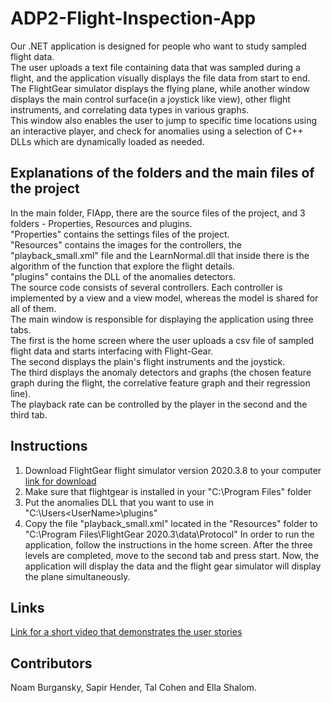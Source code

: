 # ADP2-Flight-Inspection-App
Our .NET application is designed for people who want to study sampled flight data.<br/>
The user uploads a text file containing data that was sampled during a flight, and the application visually displays the file data from start to end.<br/>
The FlightGear simulator displays the flying plane, while another window displays the main control surface(in a joystick like view), other flight instruments, and correlating data types in various graphs.<br/>
This window also enables the user to jump to specific time locations using an interactive player, and check for anomalies using a selection of C++ DLLs which are dynamically loaded as needed.

## Explanations of the folders and the main files of the project
In the main folder, FIApp, there are the source files of the project, and 3 folders - Properties, Resources and plugins.<br/>
"Properties" contains the settings files of the project.<br/>
"Resources" contains the images for the controllers, the "playback_small.xml" file and the LearnNormal.dll that inside there is the algorithm of the function that explore the flight details.<br/>
"plugins" contains the DLL of the anomalies detectors.<br/>
The source code consists of several controllers. Each controller is implemented by a view and a view model, whereas the model is shared
for all of them.<br/> 
The main window is responsible for displaying the application using three tabs.<br/>
The first is the home screen where the user uploads a csv file of sampled flight data and starts interfacing with Flight-Gear.<br/>
The second displays the plain's flight instruments and the joystick.<br/>
The third displays the anomaly detectors and graphs (the chosen feature graph during the flight, the correlative feature graph and their regression line).<br/>
The playback rate can be controlled by the player in the second and the third tab.<br/>

## Instructions
1. Download FlightGear flight simulator version 2020.3.8 to your computer [link for download](<https://www.flightgear.org/>) 
2. Make sure that flightgear is installed in your "C:\Program Files" folder
3. Put the anomalies DLL that you want to use in "C:\Users\<UserName>\plugins"
4. Copy the file "playback_small.xml" located in the "Resources" folder to "C:\Program Files\FlightGear 2020.3\data\Protocol" 
In order to run the application, follow the instructions in the home screen. After the three levels are completed, move to the second tab and press start.
Now, the application will display the data and the flight gear simulator will display the plane simultaneously.

## Links
[Link for a short video that demonstrates the user stories](<https://streamable.com/yrhalt/>)

## Contributors
Noam Burgansky, Sapir Hender, Tal Cohen and Ella Shalom.
